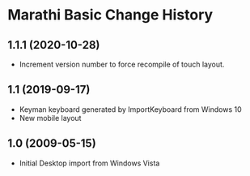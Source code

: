 Marathi Basic Change History
====================

1.1.1 (2020-10-28)
----------------
* Increment version number to force recompile of touch layout.

1.1 (2019-09-17)
----------------
* Keyman keyboard generated by ImportKeyboard from Windows 10 
* New mobile layout

1.0 (2009-05-15)
----------------------
* Initial Desktop import from Windows Vista

